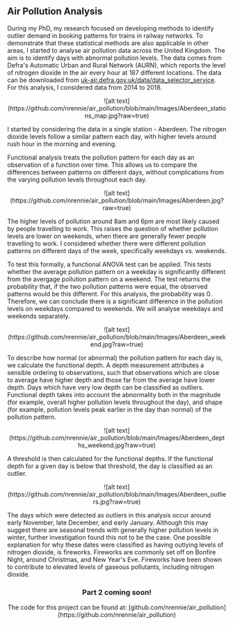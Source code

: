 ## Air Pollution Analysis

During my PhD, my research focused on developing methods to identify outlier demand in booking patterns for trains in railway networks. To demonstrate that these statistical methods are also applicable in other areas, I started to analyse air pollution data across the United Kingdom. The aim is to identify days with abnormal pollution levels. The data comes from Defra's Automatic Urban and Rural Network (AURN), which reports the level of nitrogen dioxide in the air every hour at 187 different locations. The data can be downloaded from [uk-air.defra.gov.uk/data/data_selector_service](https://uk-air.defra.gov.uk/data/data_selector_service). For this analysis, I considered data from 2014 to 2018.

<div align="center">
![alt text](https://github.com/nrennie/air_pollution/blob/main/Images/Aberdeen_stations_map.jpg?raw=true)
</div>

I started by considering the data in a single station - Aberdeen. The nitrogen dioxide levels follow a similar pattern each day, with higher levels around rush hour in the morning and evening. 

Functional analysis treats the pollution pattern for each day as an observation of a function over time. This allows us to compare the differences between patterns on different days, without complications from the varying pollution levels throughout each day.

<div align="center">
![alt text](https://github.com/nrennie/air_pollution/blob/main/Images/Aberdeen.jpg?raw=true)
</div>

The higher levels of pollution around 8am and 6pm are most likely caused by people travelling to work. This raises the question of whether pollution levels are lower on weekends, when there are generally fewer people travelling to work. I considered whether there were different pollution patterns on different days of the week, specifically weekdays vs. weekends. 

To test this formally, a functional ANOVA test can be applied. This tests whether the average pollution pattern on a weekday is significantly different from the avergage pollution pattern on a weekend. The test returns the probability that, if the two pollution patterns were equal, the observed patterns would be this different. For this analysis, the probability was 0. Therefore, we can conclude there is a significant difference in the pollution levels on weekdays compared to weekends. We will analyse weekdays and weekends separately. 

<div align="center">
![alt text](https://github.com/nrennie/air_pollution/blob/main/Images/Aberdeen_weekend.jpg?raw=true)
</div>

To describe how normal (or abnormal) the pollution pattern for each day is, we calculate the functional depth. A depth measurement attributes a sensible ordering to observations, such that observations which are close to average have higher depth and those far from the average have lower depth. Days which have very low depth can be classified as outliers. Functional depth takes into account the abnormality both in the magnitude (for example, overall higher pollution levels throughout the day), and shape (for example, pollution levels peak earlier in the day than normal) of the pollution pattern.

<div align="center">
![alt text](https://github.com/nrennie/air_pollution/blob/main/Images/Aberdeen_depths_weekend.jpg?raw=true)
</div>

A threshold is then calculated for the functional depths. If the functional depth for a given day is below that threshold, the day is classified as an outlier.

<div align="center">
![alt text](https://github.com/nrennie/air_pollution/blob/main/Images/Aberdeen_outliers.jpg?raw=true)
</div>

The days which were detected as outliers in this analysis occur around early November, late December, and early January. Although this may suggest there are seasonal trends with generally higher pollution levels in winter, further investigation found this not to be the case. One possible explanation	for why these dates were classified as having outlying levels of nitrogen dioxide, is fireworks. Fireworks are commonly set off on Bonfire Night, around Christmas, and New Year's Eve. Fireworks have been shown to contribute to elevated levels of gaseous pollutants, including nitrogen dioxide.

<h3 align="center"> 
Part 2 coming soon!
</h3> 

<div align="center"> 
The code for this project can be found at: [github.com/nrennie/air_pollution](https://github.com/nrennie/air_pollution) 
</div>

